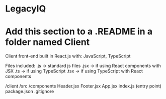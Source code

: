# LegacyIQ

# Add this section to a .README in a folder named Client

Client front-end built in React.js with:
JavaScript,
TypeScript

Files included:
.js -> standard js files
.jsx -> if using React components with JSX
.ts -> if using TypeScript
.tsx -> if using TypeScript with React components

/client
  /src
    /components
      Header.jsx
      Footer.jsx
    App.jsx
    index.js (entry point)
  package.json
    .gitignore

